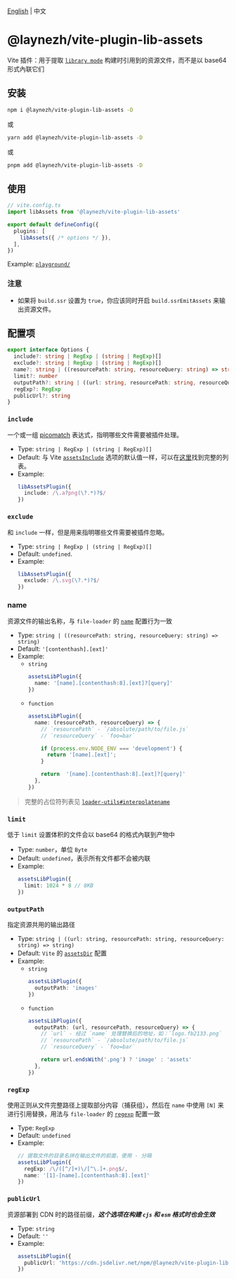 [English](https://github.com/laynezh/vite-plugin-lib-assets/blob/main/README.md) | 中文

# @laynezh/vite-plugin-lib-assets

Vite 插件：用于提取 [`library mode`](https://vitejs.dev/guide/build.html#library-mode) 构建时引用到的资源文件，而不是以 base64 形式內联它们

## 安装

```bash
npm i @laynezh/vite-plugin-lib-assets -D
```

或

```bash
yarn add @laynezh/vite-plugin-lib-assets -D
```

或

```bash
pnpm add @laynezh/vite-plugin-lib-assets -D
```

## 使用

```typescript
// vite.config.ts
import libAssets from '@laynezh/vite-plugin-lib-assets'

export default defineConfig({
  plugins: [
    libAssets({ /* options */ }),
  ],
})
```

Example: [`playground/`](./playground/)

### 注意

- 如果将 `build.ssr` 设置为 `true`，你应该同时开启 `build.ssrEmitAssets` 来输出资源文件。

## 配置项

```typescript
export interface Options {
  include?: string | RegExp | (string | RegExp)[]
  exclude?: string | RegExp | (string | RegExp)[]
  name?: string | ((resourcePath: string, resourceQuery: string) => string)
  limit?: number
  outputPath?: string | ((url: string, resourcePath: string, resourceQuery: string) => string)
  regExp?: RegExp
  publicUrl?: string
}
```

### `include`

一个或一组 [picomatch](https://github.com/micromatch/picomatch#globbing-features) 表达式，指明哪些文件需要被插件处理。

- Type: `string | RegExp | (string | RegExp)[]`
- Default: 与 Vite [`assetsInclude`](https://vitejs.dev/config/shared-options.html#assetsinclude) 选项的默认值一样，可以在[这里](https://github.com/vitejs/vite/blob/main/packages/vite/src/node/constants.ts#L91-L135)找到完整的列表。
- Example:
  ```typescript
  libAssetsPlugin({
    include: /\.a?png(\?.*)?$/
  })
  ```

### `exclude`

和 `include` 一样，但是用来指明哪些文件需要被插件忽略。

- Type: `string | RegExp | (string | RegExp)[]`
- Default: `undefined`.
- Example:
  ```typescript
  libAssetsPlugin({
    exclude: /\.svg(\?.*)?$/
  })
  ```

### name

资源文件的输出名称，与 `file-loader` 的 [`name`](https://github.com/webpack-contrib/file-loader#name) 配置行为一致

- Type: `string | ((resourcePath: string, resourceQuery: string) => string)`
- Default: `'[contenthash].[ext]'`
- Example:
  - `string`
    ```typescript
    assetsLibPlugin({
      name: '[name].[contenthash:8].[ext]?[query]'
    })
    ```
  - `function`
    ```typescript
    assetsLibPlugin({
      name: (resourcePath, resourceQuery) => {
        // `resourcePath` - `/absolute/path/to/file.js`
        // `resourceQuery` - `foo=bar`

        if (process.env.NODE_ENV === 'development') {
          return '[name].[ext]';
        }

        return  '[name].[contenthash:8].[ext]?[query]'
      },
    })
    ```
> 完整的占位符列表见 [`loader-utils#interpolatename`](https://github.com/webpack/loader-utils#interpolatename)

### `limit`

低于 `limit` 设置体积的文件会以 base64 的格式內联到产物中

- Type: `number`，单位 `Byte`
- Default: `undefined`，表示所有文件都不会被内联
- Example:
  ```typescript
  assetsLibPlugin({
    limit: 1024 * 8 // 8KB
  })
  ```

### `outputPath`

指定资源共用的输出路径

- Type: `string | ((url: string, resourcePath: string, resourceQuery: string) => string)`
- Default: `Vite` 的 [`assetsDir`](https://vitejs.dev/config/build-options.html#build-assetsdir) 配置
- Example:
  - `string`
    ```typescript
    assetsLibPlugin({
      outputPath: 'images'
    })
    ```
  - `function`
    ```typescript
    assetsLibPlugin({
      outputPath: (url, resourcePath, resourceQuery) => {
        // `url` - 经过 `name` 处理替换后的地址，如：`logo.fb2133.png`
        // `resourcePath` - `/absolute/path/to/file.js`
        // `resourceQuery` - `foo=bar`

        return url.endsWith('.png') ? 'image' : 'assets'
      },
    })
    ```

### `regExp`

使用正则从文件完整路径上提取部分内容（捕获组），然后在 `name` 中使用 `[N]` 来进行引用替换，用法与 `file-loader` 的 [`regexp`](https://github.com/webpack-contrib/file-loader#regexp) 配置一致

- Type: `RegExp`
- Default: `undefined`
- Example:
  ```typescript
  // 提取文件的目录名拼在输出文件的前面，使用 - 分隔
  assetsLibPlugin({
    regExp: /\/([^/]+)\/[^\.]+.png$/,
    name: '[1]-[name].[contenthash:8].[ext]'
  })
  ```

### `publicUrl`

资源部署到 CDN 时的路径前缀，***这个选项在构建 `cjs` 和 `esm` 格式时也会生效***

- Type: `string`
- Default: `''`
- Example:
  ```typescript
  assetsLibPlugin({
    publicUrl: 'https://cdn.jsdelivr.net/npm/@laynezh/vite-plugin-lib-assets'
  })
  ```